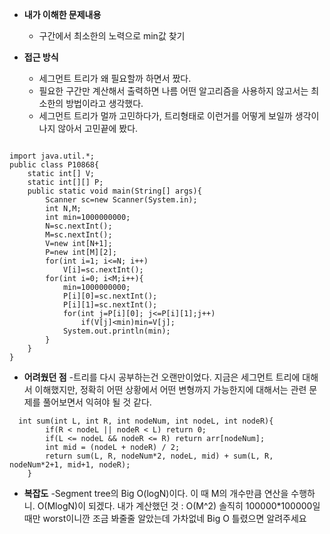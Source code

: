 - **내가 이해한 문제내용**
  - 구간에서 최소한의 노력으로 min값 찾기


- **접근 방식**
  - 세그먼트 트리가 왜 필요할까 하면서 짰다.
  - 필요한 구간만 계산해서 출력하면 나름 어떤 알고리즘을 사용하지 않고서는 최소한의 방법이라고 생각했다.
  - 세그먼트 트리가 멀까 고민하다가, 트리형태로 이런거를 어떻게 보일까 생각이 나지 않아서 고민끝에 봤다.
  
```

import java.util.*;
public class P10868{
	static int[] V;
	static int[][] P;
	public static void main(String[] args){
		Scanner sc=new Scanner(System.in);
		int N,M;
		int min=1000000000;
		N=sc.nextInt();
		M=sc.nextInt();
		V=new int[N+1];
		P=new int[M][2];
		for(int i=1; i<=N; i++)
			V[i]=sc.nextInt();
		for(int i=0; i<M;i++){
			min=1000000000;
			P[i][0]=sc.nextInt();
			P[i][1]=sc.nextInt();
			for(int j=P[i][0]; j<=P[i][1];j++)
				if(V[j]<min)min=V[j];
			System.out.println(min);	
		}
	}
}
```

- **어려웠던 점**
  -트리를 다시 공부하는건 오랜만이었다. 지금은 세그먼트 트리에 대해서 이해했지만, 정확히 어떤 상황에서 어떤 변형까지
가능한지에 대해서는 관련 문제를 풀어보면서 익혀야 될 것 같다.
```
  int sum(int L, int R, int nodeNum, int nodeL, int nodeR){
        if(R < nodeL || nodeR < L) return 0;
        if(L <= nodeL && nodeR <= R) return arr[nodeNum];
        int mid = (nodeL + nodeR) / 2;
        return sum(L, R, nodeNum*2, nodeL, mid) + sum(L, R, nodeNum*2+1, mid+1, nodeR);
    }
```

- **복잡도**
  -Segment tree의 Big O(logN)이다. 이 때 M의 개수만큼 연산을 수행하니. O(MlogN)이 되겠다.
내가 계산했던 것 : O(M^2) 솔직히 100000*100000일때만 worst이니깐 조금 봐줄줄 알았는데 가차없네
Big O 틀렸으면 알려주세요
